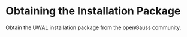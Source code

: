 # Obtaining the Installation Package<a name="EN-US_TOPIC_0000001616261910"></a>

Obtain the UWAL installation package from the openGauss community.


